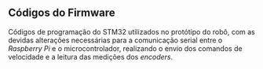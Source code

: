 ## Códigos do Firmware

Códigos de programação do STM32 utilizados no protótipo do robô, com as devidas alterações necessárias para a comunicação serial entre o _Raspberry Pi_ e o microcontrolador, realizando o envio dos comandos de velocidade e a leitura das medições dos _encoders_.

